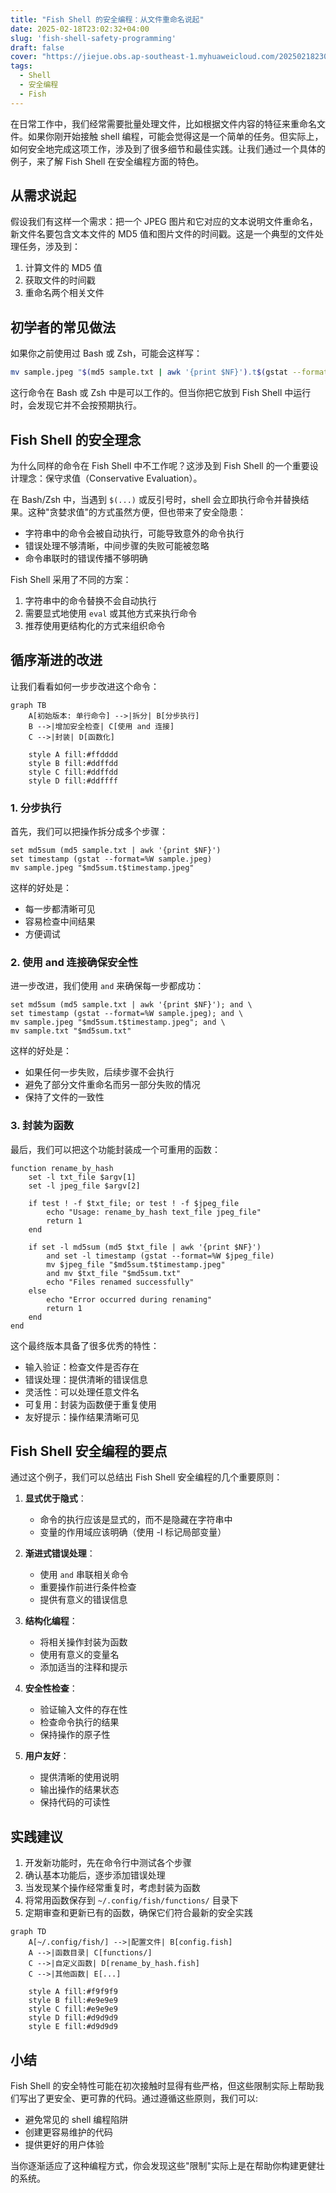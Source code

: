 ```yaml
---
title: "Fish Shell 的安全编程：从文件重命名说起"
date: 2025-02-18T23:02:32+04:00
slug: 'fish-shell-safety-programming'
draft: false
cover: "https://jiejue.obs.ap-southeast-1.myhuaweicloud.com/20250218230450853.webp"
tags:
  - Shell
  - 安全编程
  - Fish
---
```


在日常工作中，我们经常需要批量处理文件，比如根据文件内容的特征来重命名文件。如果你刚开始接触 shell 编程，可能会觉得这是一个简单的任务。但实际上，如何安全地完成这项工作，涉及到了很多细节和最佳实践。让我们通过一个具体的例子，来了解 Fish Shell 在安全编程方面的特色。

<!--more-->

## 从需求说起

假设我们有这样一个需求：把一个 JPEG 图片和它对应的文本说明文件重命名，新文件名要包含文本文件的 MD5 值和图片文件的时间戳。这是一个典型的文件处理任务，涉及到：

1. 计算文件的 MD5 值
2. 获取文件的时间戳
3. 重命名两个相关文件

## 初学者的常见做法

如果你之前使用过 Bash 或 Zsh，可能会这样写：

```bash
mv sample.jpeg "$(md5 sample.txt | awk '{print $NF}').t$(gstat --format=%W sample.jpeg).jpeg"
```

这行命令在 Bash 或 Zsh 中是可以工作的。但当你把它放到 Fish Shell 中运行时，会发现它并不会按预期执行。

## Fish Shell 的安全理念

为什么同样的命令在 Fish Shell 中不工作呢？这涉及到 Fish Shell 的一个重要设计理念：保守求值（Conservative Evaluation）。

在 Bash/Zsh 中，当遇到 `$(...)` 或反引号时，shell 会立即执行命令并替换结果。这种"贪婪求值"的方式虽然方便，但也带来了安全隐患：
- 字符串中的命令会被自动执行，可能导致意外的命令执行
- 错误处理不够清晰，中间步骤的失败可能被忽略
- 命令串联时的错误传播不够明确

Fish Shell 采用了不同的方案：
1. 字符串中的命令替换不会自动执行
2. 需要显式地使用 `eval` 或其他方式来执行命令
3. 推荐使用更结构化的方式来组织命令

## 循序渐进的改进

让我们看看如何一步步改进这个命令：

```mermaid
graph TB
    A[初始版本: 单行命令] -->|拆分| B[分步执行]
    B -->|增加安全检查| C[使用 and 连接]
    C -->|封装| D[函数化]
    
    style A fill:#ffdddd
    style B fill:#ddffdd
    style C fill:#ddffdd
    style D fill:#ddffff
```

### 1. 分步执行
首先，我们可以把操作拆分成多个步骤：

```fish
set md5sum (md5 sample.txt | awk '{print $NF}')
set timestamp (gstat --format=%W sample.jpeg)
mv sample.jpeg "$md5sum.t$timestamp.jpeg"
```

这样的好处是：
- 每一步都清晰可见
- 容易检查中间结果
- 方便调试

### 2. 使用 and 连接确保安全性

进一步改进，我们使用 `and` 来确保每一步都成功：

```fish
set md5sum (md5 sample.txt | awk '{print $NF}'); and \
set timestamp (gstat --format=%W sample.jpeg); and \
mv sample.jpeg "$md5sum.t$timestamp.jpeg"; and \
mv sample.txt "$md5sum.txt"
```

这样的好处是：
- 如果任何一步失败，后续步骤不会执行
- 避免了部分文件重命名而另一部分失败的情况
- 保持了文件的一致性

### 3. 封装为函数

最后，我们可以把这个功能封装成一个可重用的函数：

```fish
function rename_by_hash
    set -l txt_file $argv[1]
    set -l jpeg_file $argv[2]
    
    if test ! -f $txt_file; or test ! -f $jpeg_file
        echo "Usage: rename_by_hash text_file jpeg_file"
        return 1
    end
    
    if set -l md5sum (md5 $txt_file | awk '{print $NF}')
        and set -l timestamp (gstat --format=%W $jpeg_file)
        mv $jpeg_file "$md5sum.t$timestamp.jpeg"
        and mv $txt_file "$md5sum.txt"
        echo "Files renamed successfully"
    else
        echo "Error occurred during renaming"
        return 1
    end
end
```

这个最终版本具备了很多优秀的特性：
- 输入验证：检查文件是否存在
- 错误处理：提供清晰的错误信息
- 灵活性：可以处理任意文件名
- 可复用：封装为函数便于重复使用
- 友好提示：操作结果清晰可见

## Fish Shell 安全编程的要点

通过这个例子，我们可以总结出 Fish Shell 安全编程的几个重要原则：

1. **显式优于隐式**：
   - 命令的执行应该是显式的，而不是隐藏在字符串中
   - 变量的作用域应该明确（使用 -l 标记局部变量）

2. **渐进式错误处理**：
   - 使用 `and` 串联相关命令
   - 重要操作前进行条件检查
   - 提供有意义的错误信息

3. **结构化编程**：
   - 将相关操作封装为函数
   - 使用有意义的变量名
   - 添加适当的注释和提示

4. **安全性检查**：
   - 验证输入文件的存在性
   - 检查命令执行的结果
   - 保持操作的原子性

5. **用户友好**：
   - 提供清晰的使用说明
   - 输出操作的结果状态
   - 保持代码的可读性

## 实践建议

1. 开发新功能时，先在命令行中测试各个步骤
2. 确认基本功能后，逐步添加错误处理
3. 当发现某个操作经常重复时，考虑封装为函数
4. 将常用函数保存到 `~/.config/fish/functions/` 目录下
5. 定期审查和更新已有的函数，确保它们符合最新的安全实践

```mermaid
graph TD
    A[~/.config/fish/] -->|配置文件| B[config.fish]
    A -->|函数目录| C[functions/]
    C -->|自定义函数| D[rename_by_hash.fish]
    C -->|其他函数| E[...]
    
    style A fill:#f9f9f9
    style B fill:#e9e9e9
    style C fill:#e9e9e9
    style D fill:#d9d9d9
    style E fill:#d9d9d9
```

## 小结

Fish Shell 的安全特性可能在初次接触时显得有些严格，但这些限制实际上帮助我们写出了更安全、更可靠的代码。通过遵循这些原则，我们可以:
- 避免常见的 shell 编程陷阱
- 创建更容易维护的代码
- 提供更好的用户体验

当你逐渐适应了这种编程方式，你会发现这些"限制"实际上是在帮助你构建更健壮的系统。
